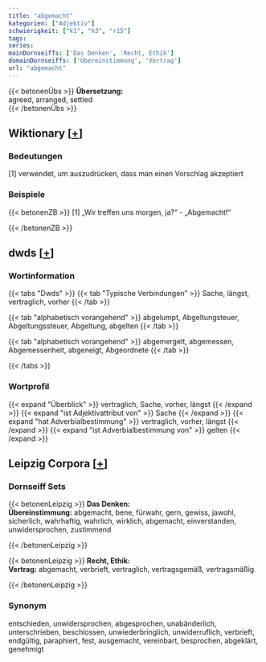 ```yaml
---
title: "abgemacht"
kategorien: ["Adjektiv"]
schwierigkeit: ["k1", "h3", "r15"]
tags:
series:
mainDornseiffs: ['Das Denken', 'Recht, Ethik']
domainDornseiffs: ['Übereinstimmung', 'Vertrag']
url: "abgemacht"
---
```


{{< betonenÜbs >}}
**Übersetzung:**  
agreed, arranged, settled  
{{< /betonenÜbs >}}

## Wiktionary [[+](https://de.wiktionary.org/wiki/abgemacht)]

### Bedeutungen
[1] verwendet, um auszudrücken, dass man einen Vorschlag akzeptiert  

### Beispiele
{{< betonenZB >}}
[1] „Wir treffen uns morgen, ja?“ - „Abgemacht!“  

{{< /betonenZB >}}


## dwds [[+](https://www.dwds.de/wb/abgemacht)]

### Wortinformation
{{< tabs "Dwds" >}}
{{< tab "Typische Verbindungen" >}}
Sache, längst, vertraglich, vorher
{{< /tab >}}

{{< tab "alphabetisch vorangehend" >}}
abgelumpt, Abgeltungsteuer, Abgeltungssteuer, Abgeltung, abgelten
{{< /tab >}}

{{< tab "alphabetisch vorangehend" >}}
abgemergelt, abgemessen, Abgemessenheit, abgeneigt, Abgeordnete
{{< /tab >}}

{{< /tabs >}}

### Wortprofil
{{< expand "Überblick" >}} vertraglich, Sache, vorher, längst {{< /expand >}}
{{< expand "ist Adjektivattribut von" >}} Sache {{< /expand >}}
{{< expand "hat Adverbialbestimmung" >}} vertraglich, vorher, längst {{< /expand >}}
{{< expand "ist Adverbialbestimmung von" >}} gelten {{< /expand >}}

## Leipzig Corpora [[+](https://corpora.uni-leipzig.de/en/res?word=abgemacht&corpusId=deu_newscrawl-public_2018)]

### Dornseiff Sets
{{< betonenLeipzig >}}
**Das Denken:**  
**Übereinstimmung:** abgemacht, bene, fürwahr, gern, gewiss, jawohl, sicherlich, wahrhaftig, wahrlich, wirklich, abgemacht, einverstanden, unwidersprochen, zustimmend  

{{< /betonenLeipzig >}}


{{< betonenLeipzig >}}
**Recht, Ethik:**  
**Vertrag:** abgemacht, verbrieft, vertraglich, vertragsgemäß, vertragsmäßig  

{{< /betonenLeipzig >}}

### Synonym
entschieden, unwidersprochen, abgesprochen, unabänderlich, unterschrieben, beschlossen, unwiederbringlich, unwiderruflich, verbrieft, endgültig, paraphiert, fest, ausgemacht, vereinbart, besprochen, abgeklärt, genehmigt

